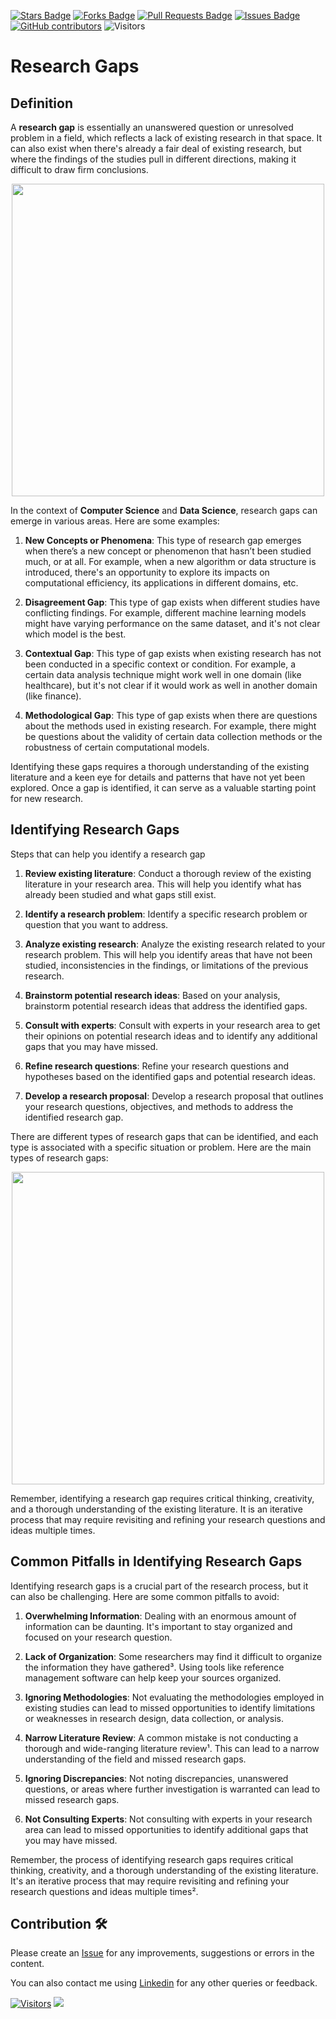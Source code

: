 <a href="https://github.com/drshahizan/research-design/stargazers"><img src="https://img.shields.io/github/stars/drshahizan/research-design" alt="Stars Badge"/></a>
<a href="https://github.com/drshahizan/research-design/network/members"><img src="https://img.shields.io/github/forks/drshahizan/research-design" alt="Forks Badge"/></a>
<a href="https://github.com/drshahizan/research-design/pulls"><img src="https://img.shields.io/github/issues-pr/drshahizan/research-design" alt="Pull Requests Badge"/></a>
<a href="https://github.com/drshahizan/research-design"><img src="https://img.shields.io/github/issues/drshahizan/research-design" alt="Issues Badge"/></a>
<a href="https://github.com/drshahizan/research-design/graphs/contributors"><img alt="GitHub contributors" src="https://img.shields.io/github/contributors/drshahizan/research-design?color=2b9348"></a>
![Visitors](https://api.visitorbadge.io/api/visitors?path=https%3A%2F%2Fgithub.com%2Fdrshahizan%2MCSD1043&labelColor=%23d9e3f0&countColor=%23697689&style=flat)

# Research Gaps

## Definition
A **research gap** is essentially an unanswered question or unresolved problem in a field, which reflects a lack of existing research in that space. It can also exist when there's already a fair deal of existing research, but where the findings of the studies pull in different directions, making it difficult to draw firm conclusions. 

<p align="center">
<img src="https://media.licdn.com/dms/image/D4D22AQFpLG26-80YpQ/feedshare-shrink_2048_1536/0/1695289046555?e=1715817600&v=beta&t=OYihOi8tjBNP8_8jk0GgPYUWCUnPknblCdmYgEsWk1A"  height="500" />
</p>

In the context of **Computer Science** and **Data Science**, research gaps can emerge in various areas. Here are some examples:

1. **New Concepts or Phenomena**: This type of research gap emerges when there’s a new concept or phenomenon that hasn’t been studied much, or at all. For example, when a new algorithm or data structure is introduced, there's an opportunity to explore its impacts on computational efficiency, its applications in different domains, etc.

2. **Disagreement Gap**: This type of gap exists when different studies have conflicting findings. For example, different machine learning models might have varying performance on the same dataset, and it's not clear which model is the best.

3. **Contextual Gap**: This type of gap exists when existing research has not been conducted in a specific context or condition. For example, a certain data analysis technique might work well in one domain (like healthcare), but it's not clear if it would work as well in another domain (like finance).

4. **Methodological Gap**: This type of gap exists when there are questions about the methods used in existing research. For example, there might be questions about the validity of certain data collection methods or the robustness of certain computational models.

Identifying these gaps requires a thorough understanding of the existing literature and a keen eye for details and patterns that have not yet been explored. Once a gap is identified, it can serve as a valuable starting point for new research.

## Identifying Research Gaps

Steps that can help you identify a research gap

1. **Review existing literature**: Conduct a thorough review of the existing literature in your research area. This will help you identify what has already been studied and what gaps still exist.

2. **Identify a research problem**: Identify a specific research problem or question that you want to address.

3. **Analyze existing research**: Analyze the existing research related to your research problem. This will help you identify areas that have not been studied, inconsistencies in the findings, or limitations of the previous research.

4. **Brainstorm potential research ideas**: Based on your analysis, brainstorm potential research ideas that address the identified gaps.

5. **Consult with experts**: Consult with experts in your research area to get their opinions on potential research ideas and to identify any additional gaps that you may have missed.

6. **Refine research questions**: Refine your research questions and hypotheses based on the identified gaps and potential research ideas.

7. **Develop a research proposal**: Develop a research proposal that outlines your research questions, objectives, and methods to address the identified research gap.

There are different types of research gaps that can be identified, and each type is associated with a specific situation or problem. Here are the main types of research gaps:

<p align="center">
<img src="https://pbs.twimg.com/media/GG3F_ssaYAAzi8i?format=png&name=900x900"  height="500" />
</p>

Remember, identifying a research gap requires critical thinking, creativity, and a thorough understanding of the existing literature. It is an iterative process that may require revisiting and refining your research questions and ideas multiple times.

## Common Pitfalls in Identifying Research Gaps
Identifying research gaps is a crucial part of the research process, but it can also be challenging. Here are some common pitfalls to avoid:

1. **Overwhelming Information**: Dealing with an enormous amount of information can be daunting. It's important to stay organized and focused on your research question.

2. **Lack of Organization**: Some researchers may find it difficult to organize the information they have gathered³. Using tools like reference management software can help keep your sources organized.

3. **Ignoring Methodologies**: Not evaluating the methodologies employed in existing studies can lead to missed opportunities to identify limitations or weaknesses in research design, data collection, or analysis.

4. **Narrow Literature Review**: A common mistake is not conducting a thorough and wide-ranging literature review¹. This can lead to a narrow understanding of the field and missed research gaps.

5. **Ignoring Discrepancies**: Not noting discrepancies, unanswered questions, or areas where further investigation is warranted can lead to missed research gaps.

6. **Not Consulting Experts**: Not consulting with experts in your research area can lead to missed opportunities to identify additional gaps that you may have missed.

Remember, the process of identifying research gaps requires critical thinking, creativity, and a thorough understanding of the existing literature. It's an iterative process that may require revisiting and refining your research questions and ideas multiple times².

## Contribution 🛠️
Please create an [Issue](https://github.com/drshahizan/MCSD1043/issues) for any improvements, suggestions or errors in the content.

You can also contact me using [Linkedin](https://www.linkedin.com/in/drshahizan/) for any other queries or feedback.

[![Visitors](https://api.visitorbadge.io/api/visitors?path=https%3A%2F%2Fgithub.com%2Fdrshahizan&labelColor=%23697689&countColor=%23555555&style=plastic)](https://visitorbadge.io/status?path=https%3A%2F%2Fgithub.com%2Fdrshahizan)
![](https://hit.yhype.me/github/profile?user_id=81284918)

